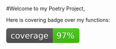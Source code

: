 #Welcome to my Poetry Project,

Here is covering badge over my functions:

![Coverage badge](https://github.com/FrancoisRoussel/Poetry-Project/blob/main/coverage.svg)

